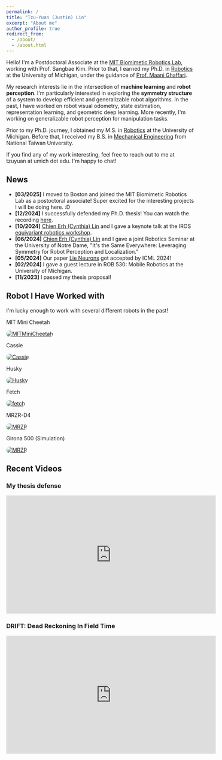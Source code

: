 ```yaml
---
permalink: /
title: "Tzu-Yuan (Justin) Lin"
excerpt: "About me"
author_profile: true
redirect_from: 
  - /about/
  - /about.html
---
```

Hello! I'm a Postdoctoral Associate at the [MIT Biomimetic Robotics Lab](https://biomimetics.mit.edu/), working with Prof. Sangbae Kim. Prior to that, I earned my Ph.D. in [Robotics](https://robotics.umich.edu/) at the University of Michigan, under the guidance of [Prof. Maani Ghaffari](https://name.engin.umich.edu/people/ghaffari-maani/). 

My research interests lie in the intersection of <b>machine learning</b> and <b>robot perception</b>. I'm particularly interested in exploring the <b>symmetry structure</b> of a system to develop efficient and generalizable robot algorithms. In the past, I have worked on robot visual odometry, state estimation, representation learning, and geometric deep learning. More recently, I'm working on generalizable robot perception for manipulation tasks.

Prior to my Ph.D. journey, I obtained my M.S. in [Robotics](https://robotics.umich.edu/) at the University of Michigan. Before that, I received my B.S. in [Mechanical Engineering](http://www.me.ntu.edu.tw/main.php?site_id=1) from National Taiwan University. 

If you find any of my work interesting, feel free to reach out to me at tzuyuan at umich dot edu. I'm happy to chat!

## News
* **[03/2025]** I moved to Boston and joined the MIT Biomimetic Robotics Lab as a postoctoral associate! Super excited for the interesting projects I will be doing here. :D
* **[12/2024]** I successfully defended my Ph.D. thesis! You can watch the recording [here](https://youtu.be/iZPSY1P6jpQ?si=-27qudA-oTeSCAlb). 
* **[10/2024]** [Chien Erh (Cynthia) Lin](https://sites.google.com/view/chien-erh-lin/) and I gave a keynote talk at the IROS [equivariant robotics workshop](https://equirob2024.github.io/).
* **[06/2024]** [Chien Erh (Cynthia) Lin](https://sites.google.com/view/chien-erh-lin/) and I gave a joint Robotics Seminar at the University of Notre Dame, "It's the Same Everywhere: Leveraging Symmetry for Robot Perception and Localization."
* **[05/2024]** Our paper [Lie Neurons](https://arxiv.org/abs/2310.04521) got accepted by ICML 2024!
* **[02/2024]** I gave a guest lecture in ROB 530: Mobile Robotics at the University of Michigan.
* **[11/2023]** I passed my thesis proposal!

## Robot I Have Worked with
I'm lucky enough to work with several different robots in the past!

<div class="page__lead">
    <div class="page__content">
    <!-- <b>Robot I Have Worked with</b>
      <p>I have the privilege to work with several different robots in the past! </p> -->
        <div class="feature-block">
            <div>
                MIT Mini Cheetah
                <p>
                    <a href="https://www.naverlabs.com/mini-cheetah" target="_blank"><img src="./images/minicheetah_forest.jpg" alt="MITMiniCheetah" style="border-radius:10px"></a>
                </p>
                <!--<p>
                    The MIT MiniCheetah is a quadrupedal robot designed and developed by the Massachusetts Institute of Technology's Biomimetic Robotics Laboratory.
                </p>-->
            </div>
            <div>
                Cassie
                <p>
                   <a href="https://spectrum.ieee.org/agility-robotics-introduces-cassie-a-dynamic-and-talented-robot-delivery-ostrich" target="_blank"><img src="./images/cassieblue.png" alt="Cassie" style="border-radius:10px"></a>
                </p>
                <!--<p>
                    The Husky robot is a wheeled mobile robot platform designed and manufactured by Clearpath Robotics, a Canadian robotics company.
                </p>-->
            </div>
            <div>
                Husky
                <p>
                   <a href="https://clearpathrobotics.com/husky-unmanned-ground-vehicle-robot/" target="_blank"><img src="./images/husky.png" alt="Husky" style="border-radius:10px"></a>
                </p>
                <!--<p>
                    The Husky robot is a wheeled mobile robot platform designed and manufactured by Clearpath Robotics, a Canadian robotics company.
                </p>-->
            </div>
            <div>
                Fetch
                <p>
                    <a href="https://fetchrobotics.com/" target="_blank"><img src="./images/fetch.jpg" alt="fetch" style="border-radius:10px"></a>
                </p>
                <!--<p>
                    The Unitree Go1 is a quadruped robot designed and manufactured by Unitree Robotics.
                </p>-->
            </div>
            <div>
                MRZR-D4
                <p>
                    <a href="https://military.polaris.com/en-us/mrzr/" target="_blank"><img src="./images/MRZR_D4.png" alt="MRZR" style="border-radius:10px"></a>
                </p>
                <!--<p>
                    The Unitree Go1 is a quadruped robot designed and manufactured by Unitree Robotics.
                </p>-->
            </div>
            <div>
                Girona 500 (Simulation)
                <p>
                    <a href="https://iquarobotics.com/girona-500-auv" target="_blank"><img src="./images/stonefish.png" alt="MRZR" style="border-radius:10px"></a>
                </p>
                <!--<p>
                    The Unitree Go1 is a quadruped robot designed and manufactured by Unitree Robotics.
                </p>-->
            </div>
            <!-- <p class="small">
                Additional Information here.
            </p> -->
    </div>
</div>
</div>


## Recent Videos
### My thesis defense
<iframe width="560" height="315" src="https://www.youtube.com/embed/iZPSY1P6jpQ?si=Aih1PvUWh8Ejc_gB" title="YouTube video player" frameborder="0" allow="accelerometer; autoplay; clipboard-write; encrypted-media; gyroscope; picture-in-picture; web-share" referrerpolicy="strict-origin-when-cross-origin" allowfullscreen></iframe>

### DRIFT: Dead Reckoning In Field Time
<iframe width="560" height="315" src="https://www.youtube.com/embed/a1zfHa-xmgo?si=Ky-sch9dn_wRSr7O" title="YouTube video player" frameborder="0" allow="accelerometer; autoplay; clipboard-write; encrypted-media; gyroscope; picture-in-picture; web-share" allowfullscreen></iframe>

